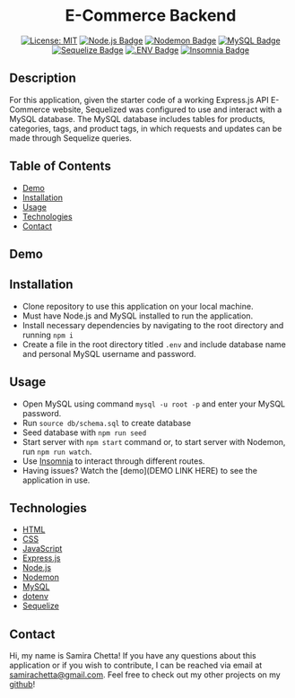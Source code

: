 <div align="center">

# E-Commerce Backend

[![License: MIT](https://img.shields.io/badge/License-MIT-yellow.svg)](https://opensource.org/licenses/MIT)
[![Node.js Badge](https://img.shields.io/badge/Node.js-393?logo=nodedotjs&logoColor=fff&style=flat)](https://nodejs.org/en)
[![Nodemon Badge](https://img.shields.io/badge/Nodemon-76D04B?logo=nodemon&logoColor=fff&style=flat)](https://nodemon.io/)
[![MySQL Badge](https://img.shields.io/badge/MySQL-4479A1?logo=mysql&logoColor=fff&style=flat)](https://www.npmjs.com/package/mysql2)
[![Sequelize Badge](https://img.shields.io/badge/Sequelize-52B0E7?logo=sequelize&logoColor=fff&style=flat)](https://sequelize.org/docs/v6/)
[![.ENV Badge](https://img.shields.io/badge/.ENV-ECD53F?logo=dotenv&logoColor=000&style=flat)](https://www.npmjs.com/package/dotenv)
[![Insomnia Badge](https://img.shields.io/badge/Insomnia-4000BF?logo=insomnia&logoColor=fff&style=flat)](https://insomnia.rest/)

</div>

## Description

For this application, given the starter code of a working Express.js API E-Commerce website, Sequelized was configured to use and interact with a MySQL database. The MySQL database includes tables for products, categories, tags, and product tags, in which requests and updates can be made through Sequelize queries.

## Table of Contents

* [Demo](#demo)
* [Installation](#installation)
* [Usage](#usage)
* [Technologies](#technologies)
* [Contact](#contact)

## Demo


## Installation

* Clone repository to use this application on your local machine.
* Must have Node.js and MySQL installed to run the application. 
* Install necessary dependencies by navigating to the root directory and running `npm i`
* Create a file in the root directory titled `.env` and include database name and personal MySQL username and password.

## Usage

* Open MySQL using command `mysql -u root -p` and enter your MySQL password.
* Run `source db/schema.sql` to create database
* Seed database with `npm run seed`
* Start server with `npm start` command or, to start server with Nodemon, run `npm run watch`.
* Use [Insomnia](https://insomnia.rest/download) to interact through different routes.
* Having issues? Watch the [demo](DEMO LINK HERE) to see the application in use. 

## Technologies

* [HTML](https://developer.mozilla.org/en-US/docs/Web/HTML)
* [CSS](https://developer.mozilla.org/en-US/docs/Web/CSS)
* [JavaScript](https://developer.mozilla.org/en-US/docs/Web/JavaScript)
* [Express.js](https://expressjs.com/)
* [Node.js](https://nodejs.org/en/)
* [Nodemon](https://www.npmjs.com/package/nodemon)
* [MySQL](https://www.mysql.com/)
* [dotenv](https://www.npmjs.com/package/dotenv)
* [Sequelize](https://sequelize.org/)

## Contact

Hi, my name is Samira Chetta! If you have any questions about this application or if you wish to contribute, I can be reached via email at samirachetta@gmail.com. Feel free to check out my other projects on my [github](https://github.com/samirayc)!

